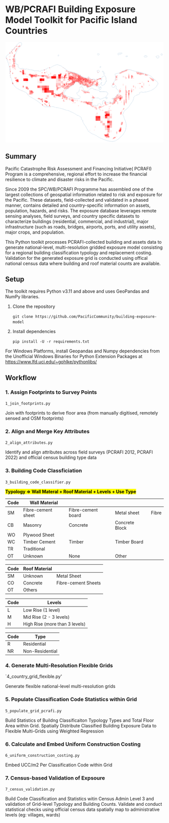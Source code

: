 # WB/PCRAFI Building Exposure Model Toolkit for Pacific Island Countries

![Overview](assets/overview.png)

## Summary
Pacific Catastrophe Risk Assessment and Financing Initiative( PCRAFI) Program is a comprehensive, regional effort to increase the financial resilience to climate and disaster risks in the Pacific.

Since 2009 the SPC/WB/PCRAFI Programme has assembled one of the largest collections of geospatial information related to risk and exposure for the Pacific. These datasets, field-collected and validated in a phased manner, contains detailed and country-specific information on assets, population, hazards, and risks. The exposure database leverages remote sensing analyses, field surveys, and country specific datasets to characterize buildings (residential, commercial, and industrial), major infrastructure (such as roads, bridges, airports, ports, and utility assets), major crops, and population.

This Python toolkit processes PCRAFI-collected building and assets data to generate national-level, multi-resolution gridded exposure model consisting for a regional building classification typology and replacement costing. Validation for the generated exposure grid is conducted using offical national census data where building and roof material counts are available.

## Setup

The toolkit requires Python v3.11 and above and uses GeoPandas and NumPy libraries. 

1. Clone the repository
   
   `git clone https://github.com/PacificCommunity/building-exposure-model`

2. Install dependencies

    `pip install -U -r requirements.txt`

For Windows Platforms, install Geopandas and Numpy dependencies from the Unofficial Windows Binaries for Python Extension Packages at https://www.lfd.uci.edu/~gohlke/pythonlibs/

## Workflow

### 1. Assign Footprints to Survey Points

`1_join_footprints.py`

Join with footprints to derive floor area (from manually digitised, remotely sensed and OSM footprints)

### 2. Align and Merge Key Attributes

`2_align_attributes.py`

Identify and align attributes across field surveys (PCRAFI 2012, PCRAFI 2022) and official census building type data

### 3. Building Code Classficiation

`3_building_code_classifier.py`

<mark>**Typology => Wall Materal + Roof Material + Levels + Use Type**</mark>

|Code|Wall Material||||
|--|------------------|------------------|-----------|-----|
|SM|Fibre-cement sheet|Fibre-cement board|Metal sheet|Fibre|
|CB|Masonry|Concrete|Concrete Block||
|WO|Plywood Sheet||||
|WC|Timber Cement|Timber|Timber Board||
|TR|Traditional||||
|OT|Unknown|None|Other||

|Code|Roof Material||
|--|-------|-----------|
|SM|Unknown|Metal Sheet|
|CO|Concrete|Fibre-cement Sheets|
|OT|Others|

|Code|Levels|
|----|------|
|L|Low Rise (1 level)|
|M|Mid Rise (2 - 3 levels)|
|H|High Rise (more than 3 levels)|

|Code|Type|
|----|----|
|R|Residential|
|NR|Non-Residential|

### 4. Generate Multi-Resolution Flexible Grids 

`4_country_grid_flexible.py'

Generate flexible national-level multi-resolution grids

### 5. Populate Classification Code Statistics within Grid

`5_populate_grid_pcrafi.py`

Build Statistics of Buildng Classificaiton Typology Types and Total Floor Area within Grid. Spatially Distribute Classified Building Exposure Data to Flexible Multi-Grids using Weighted Regression

### 6. Calculate and Embed Uniform Construction Costing

`6_uniform_construction_costing.py`

Embed UCC/m2 Per Classification Code within Grid

### 7. Census-based Validation of Expsoure

`7_census_validation.py`

Build Code Classification and Statistics witin Census Admin Level 3 and validation of Grid-level Typology and Building Counts. Validate and conduct statistical checks using official census data spatially map to administrative levels (eg: villages, wards)


